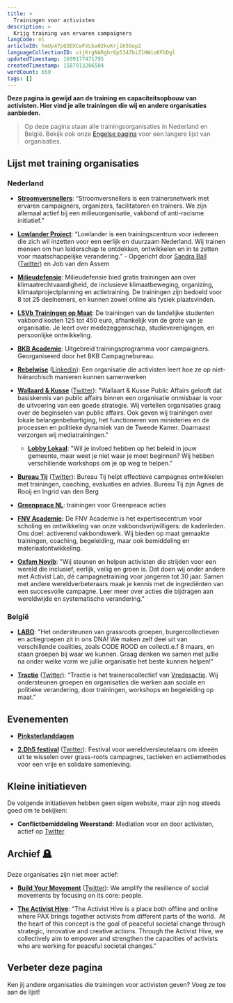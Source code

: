 ```yaml
---
title: >
  Trainingen voor activisten
description: >
  Krijg training van ervaren campaigners
langCode: nl
articleID: hmUp47pQ3DXCwFVLba02kuKrjiK5Oop2
languageCollectionID: vijKrgNARghr6p534ZbiZ1HWioKFbDgl
updatedTimestamp: 1699177471795
createdTimestamp: 1587913206504
wordCount: 659
tags: []
---
```


**Deze pagina is gewijd aan de training en capaciteitsopbouw van activisten. Hier vind je alle trainingen die wij en andere organisaties aanbieden.**

> Op deze pagina staan alle trainingsorganisaties in Nederland en België. Bekijk ook onze [Engelse pagina](/trainings) voor een langere lijst van organisaties.

## Lijst met training organisaties

### Nederland

-   [**Stroomversnellers**](/resources/stroomversnellers): “Stroomversnellers is een trainersnetwerk met ervaren campaigners, organizers, facilitatoren en trainers. We zijn allemaal actief bij een milieuorganisatie, vakbond of anti-racisme initiatief.”
    
-   [**Lowlander Project**](https://www.lowlanderproject.nl/trainingen): “Lowlander is een trainingscentrum voor iedereen die zich wil inzetten voor een eerlijk en duurzaam Nederland. Wij trainen mensen om hun leiderschap te ontdekken, ontwikkelen en in te zetten voor maatschappelijke verandering.” - Opgericht door [Sandra Ball](https://www.m-powering.nl/en/home/?utm_source=activisthandbook.org) ([Twitter](https://twitter.com/ball_sandra?utm_source=activisthandbook.org)) en Job van den Assem
    
-   [**Milieudefensie**](https://milieudefensie.nl/doe-mee/trainingen): Milieudefensie bied gratis trainingen aan over klimaatrechtvaardigheid, de inclusieve klimaatbeweging, organizing, klimaatprojectplanning en actietraining. De trainingen zijn bedoeld voor 8 tot 25 deelnemers, en kunnen zowel online als fysiek plaatsvinden.
    
-   [**LSVb Trainingen op Maat**](https://lsvb.nl/diensten/trainingen-op-maat/): De trainingen van de landelijke studenten vakbond kosten 125 tot 450 euro, afhankelijk van de grote van je organisatie. Je leert over medezeggenschap, studieverenigingen, en persoonlijke ontwikkeling.
    
-   [**BKB Academie**](/trainings/bkb-academie): Uitgebreid trainingsprogramma voor campaigners. Georganiseerd door het BKB Campagnebureau.
    
-   [**Rebelwise**](https://rebelwise.com/?utm_source=activisthandbook.org) ([Linkedin](https://nl.linkedin.com/company/rebelwise?utm_source=activisthandbook.org)): Een organisatie die activisten leert hoe ze op niet-hiërarchisch manieren kunnen samenwerken
    
-   [**Wallaard & Kusse**](https://wkpa.nl/training-en-coaching/?utm_source=activisthandbook.org) ([Twitter](https://twitter.com/WallaartKussePA?utm_source=activisthandbook.org)): "Wallaart & Kusse Public Affairs gelooft dat basiskennis van public affairs binnen een organisatie onmisbaar is voor de uitvoering van een goede strategie. Wij vertellen organisaties graag over de beginselen van public affairs. Ook geven wij trainingen over lokale belangenbehartiging, het functioneren van ministeries en de processen en politieke dynamiek van de Tweede Kamer. Daarnaast verzorgen wij mediatrainingen."
    
    -   [**Lobby Lokaal**](https://www.stichtinglobbylokaal.nl/lobbytrainingen/?utm_source=activisthandbook.org): "Wil je invloed hebben op het beleid in jouw gemeente, maar weet je niet waar je moet beginnen? Wij hebben verschillende workshops om je op weg te helpen."
        
-   [**Bureau Tij**](http://www.bureau-tij.nl/?utm_source=activisthandbook.org#diensten) ([Twitter](https://twitter.com/BureauTij?utm_source=activisthandbook.org)): Bureau Tij helpt effectieve campagnes ontwikkelen met trainingen, coaching, evaluaties en advies. Bureau Tij zijn Agnes de Rooij en Ingrid van den Berg
    
-   [**Greenpeace NL**](https://www.greenpeace.org/nl/word-actievoerder/?utm_source=activisthandbook.org): trainingen voor Greenpeace acties
    
-   [**FNV Academie**](https://www.fnv.nl/actief-voor-de-fnv/kaderacademie?utm_source=activisthandbook.org)**:** De FNV Academie is het expertisecentrum voor scholing en ontwikkeling van onze vakbondsvrijwilligers: de kaderleden. Ons doel: activerend vakbondswerk. Wij bieden op maat gemaakte trainingen, coaching, begeleiding, maar ook bemiddeling en materiaalontwikkeling.
    
-   [**Oxfam Novib**](https://www.oxfamnovib.nl/activistlab?utm_source=activisthandbook.org): "Wij steunen en helpen activisten die strijden voor een wereld die inclusief, eerlijk, veilig en groen is. Dat doen wij onder andere met Activist Lab, dé campagnetraining voor jongeren tot 30 jaar. Samen met andere wereldverbeteraars maak je kennis met de ingrediënten van een succesvolle campagne. Leer meer over acties die bijdragen aan wereldwijde en systematische verandering."
    

### België

-   [**LABO**](https://labovzw.be/ondersteuning-grassroots/?utm_source=activisthandbook.org): "Het ondersteunen van grassroots groepen, burgercollectieven en actiegroepen zit in ons DNA! We maken zelf deel uit van verschillende coalities, zoals CODE ROOD en collecti.e.f 8 maars, en staan groepen bij waar we kunnen. Graag denken we samen met jullie na onder welke vorm we jullie organisatie het beste kunnen helpen!"
    
-   [**Tractie**](https://www.tractie.be/) ([Twitter](https://twitter.com/Tractie1)): “Tractie is het trainerscollectief van [Vredesactie](https://www.vredesactie.be). Wij ondersteunen groepen en organisaties die werken aan sociale en politieke verandering, door trainingen, workshops en begeleiding op maat.”
    

## Evenementen

-   [**Pinksterlanddagen**](https://pinksterlanddagen.org)
    
-   [**2.Dh5 festival**](https://www.2dh5.nl) ([Twitter](https://twitter.com/2Dh5Festival)): Festival voor wereldversleutelaars om ideeën uit te wisselen over grass-roots campagnes, tactieken en actiemethodes voor een vrije en solidaire samenleving.
    

## Kleine initiatieven

De volgende initiatieven hebben geen eigen website, maar zijn nog steeds goed om te bekijken:

-   **Conflictbemiddeling Weerstand:** Mediation voor en door activisten, actief op [Twitter](https://twitter.com/Weerstandcon)
    

## Archief 🪦

Deze organisaties zijn niet meer actief:

-   [**Build Your Movement**](https://web.archive.org/web/20190127081836/https://buildyourmovement.dudaone.com/?utm_source=activisthandbook.org) ([Twitter](https://twitter.com/BuildUrMovement)): We amplify the resilience of social movements by focusing on its core: people.
    
-   [**The Activist Hive**](https://activisthive.org/?utm_source=activisthandbook.org): "The Activist Hive is a place both offline and online where PAX brings together activists from different parts of the world.  At the heart of this concept is the goal of peaceful societal change through strategic, innovative and creative actions. Through the Activist Hive, we collectively aim to empower and strengthen the capacities of activists who are working for peaceful societal changes."
    

## Verbeter deze pagina

Ken jij andere organisaties die trainingen voor activisten geven? Voeg ze toe aan de lijst!